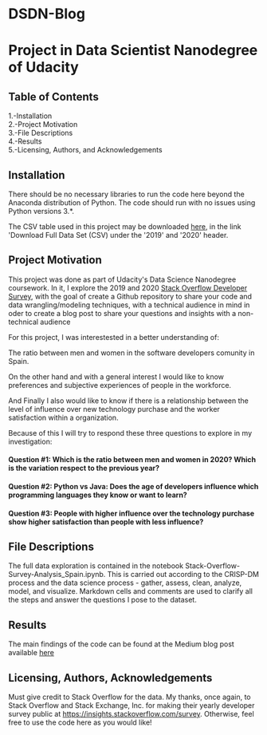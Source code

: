 # DSDN-Blog



# Project in Data Scientist Nanodegree of Udacity

## Table of Contents


1.-Installation  
2.-Project Motivation  
3.-File Descriptions  
4.-Results  
5.-Licensing, Authors, and Acknowledgements  

## Installation
There should be no necessary libraries to run the code here beyond the Anaconda distribution of Python. The code should run with no issues using Python versions 3.*.

The CSV table used in this project may be downloaded [here](https://insights.stackoverflow.com/survey), in the link 'Download Full Data Set (CSV) under the '2019' and '2020' header.

## Project Motivation
This project was done as part of Udacity's Data Science Nanodegree coursework. In it, I explore the 2019 and 2020 [Stack Overflow Developer Survey](https://insights.stackoverflow.com/survey), with the goal of create a Github repository to share your code and data wrangling/modeling techniques, with a technical audience in mind in oder to create a blog post to share your questions and insights with a non-technical audience

For this project, I was interestested in a better understanding of:


The ratio between men and women in the software developers comunity in Spain.

On the other hand and with a general interest I would like to know preferences and subjective experiences of people in the workforce. 

And Finally I also would like to know if there is a relationship between the level of influence over new technology purchase and the worker satisfaction within a organization.

Because of this I will try to respond these three questions to explore in my investigation:

#### Question #1: Which is the ratio between men and women in 2020? Which is the variation respect to the previous year?

#### Question #2: Python vs Java: Does the age of developers influence which programming languages they know or want to learn?

#### Question #3: People with higher influence over the technology purchase show higher satisfaction than people with less influence?

## File Descriptions
The full data exploration is contained in the notebook Stack-Overflow-Survey-Analysis_Spain.ipynb. This is carried out according to the CRISP-DM process and the data science process - gather, assess, clean, analyze, model, and visualize. Markdown cells and comments are used to clarify all the steps and answer the questions I pose to the dataset.


## Results
The main findings of the code can be found at the Medium blog post available [here]()

## Licensing, Authors, Acknowledgements
Must give credit to Stack Overflow for the data.
My thanks, once again, to Stack Overflow and Stack Exchange, Inc. for making their yearly developer survey public at https://insights.stackoverflow.com/survey.
Otherwise, feel free to use the code here as you would like!
